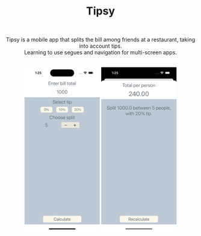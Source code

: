 <div align="center">
  <h1><b>Tipsy</b></h1>
</div>
<br>
<p align="center">Tipsy is a mobile app that splits the bill among friends at a restaurant, taking into account tips.<br> Learning to use segues and navigation for multi-screen apps.</p>
<br>
<div align="center">
    <img src="https://github.com/nasoviva/Tipsy/blob/main/Main_1.png" alt="Описание изображения" width="200"/>
    <img src="https://github.com/nasoviva/Tipsy/blob/main/Main_2.png" alt="Описание изображения" width="200"/>
</div>
